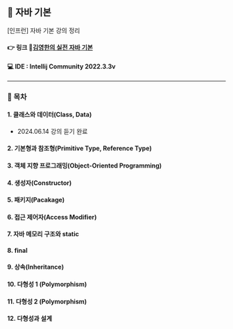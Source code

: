 ## 📝 자바 기본
[인프런] 자바 기본 강의 정리

#### 👉 링크 🔗[김영한의 실전 자바 기본](https://www.inflearn.com/course/%EA%B9%80%EC%98%81%ED%95%9C%EC%9D%98-%EC%8B%A4%EC%A0%84-%EC%9E%90%EB%B0%94-%EA%B8%B0%EB%B3%B8%ED%8E%B8/dashboard)

#### 💻 IDE : Intellij Community 2022.3.3v 

***

### 📂 목차
#### 1. 클래스와 데이터(Class, Data)
- 2024.06.14 강의 듣기 완료
#### 2. 기본형과 참조형(Primitive Type, Reference Type)

#### 3. 객체 지향 프로그래밍(Object-Oriented Programming)

#### 4. 생성자(Constructor)

#### 5. 패키지(Pacakage)

#### 6. 접근 제어자(Access Modifier)

#### 7. 자바 메모리 구조와 static

#### 8. final

#### 9. 상속(Inheritance)

#### 10. 다형성 1 (Polymorphism)

#### 11. 다형성 2 (Polymorphism)

#### 12. 다형성과 설계
